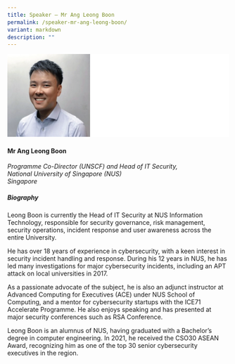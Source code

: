```yaml
---
title: Speaker – Mr Ang Leong Boon
permalink: /speaker-mr-ang-leong-boon/
variant: markdown
description: ""
---
```

![](/images/2025%20speakers/Ang_Leong_Boon.png)
#### **Mr Ang Leong Boon**

*Programme Co-Director (UNSCF) and Head of IT Security, <br>National University of Singapore (NUS)<br>Singapore*

##### **Biography**
Leong Boon is currently the Head of IT Security at NUS Information Technology, responsible for security governance, risk management, security operations, incident response and user awareness across the entire University.

He has over 18 years of experience in cybersecurity, with a keen interest in security incident handling and response. During his 12 years in NUS, he has led many investigations for major cybersecurity incidents, including an APT attack on local universities in 2017.

As a passionate advocate of the subject, he is also an adjunct instructor at Advanced Computing for Executives (ACE) under NUS School of Computing, and a mentor for cybersecurity startups with the ICE71 Accelerate Programme. He also enjoys speaking and has presented at major security conferences such as RSA Conference.

Leong Boon is an alumnus of NUS, having graduated with a Bachelor’s degree in computer engineering. In 2021, he received the CSO30 ASEAN Award, recognizing him as one of the top 30 senior cybersecurity executives in the region.
